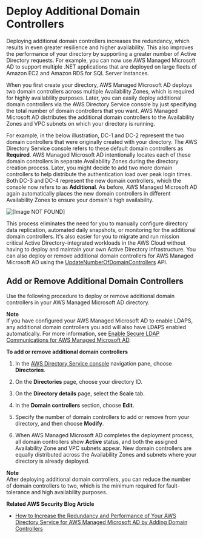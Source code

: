 # Deploy Additional Domain Controllers<a name="ms_ad_deploy_additional_dcs"></a>

Deploying additional domain controllers increases the redundancy, which results in even greater resilience and higher availability\. This also improves the performance of your directory by supporting a greater number of Active Directory requests\. For example, you can now use AWS Managed Microsoft AD to support multiple \.NET applications that are deployed on large fleets of Amazon EC2 and Amazon RDS for SQL Server instances\.

When you first create your directory, AWS Managed Microsoft AD deploys two domain controllers across multiple Availability Zones, which is required for highly availability purposes\. Later, you can easily deploy additional domain controllers via the AWS Directory Service console by just specifying the total number of domain controllers that you want\. AWS Managed Microsoft AD distributes the additional domain controllers to the Availability Zones and VPC subnets on which your directory is running\. 

For example, in the below illustration, DC\-1 and DC\-2 represent the two domain controllers that were originally created with your directory\. The AWS Directory Service console refers to these default domain controllers as **Required**\. AWS Managed Microsoft AD intentionally locates each of these domain controllers in separate Availability Zones during the directory creation process\. Later, you might decide to add two more domain controllers to help distribute the authentication load over peak login times\. Both DC\-3 and DC\-4 represent the new domain controllers, which the console now refers to as **Additional**\. As before, AWS Managed Microsoft AD again automatically places the new domain controllers in different Availability Zones to ensure your domain's high availability\.

![\[Image NOT FOUND\]](http://docs.aws.amazon.com/directoryservice/latest/admin-guide/images/ms_ad_additionaldcs.png)

This process eliminates the need for you to manually configure directory data replication, automated daily snapshots, or monitoring for the additional domain controllers\. It's also easier for you to migrate and run mission critical Active Directory–integrated workloads in the AWS Cloud without having to deploy and maintain your own Active Directory infrastructure\. You can also deploy or remove additional domain controllers for AWS Managed Microsoft AD using the [UpdateNumberOfDomainControllers](http://docs.aws.amazon.com/directoryservice/latest/devguide/API_UpdateNumberOfDomainControllers.html) API\.

## Add or Remove Additional Domain Controllers<a name="addremovedcs"></a>

Use the following procedure to deploy or remove additional domain controllers in your AWS Managed Microsoft AD directory\.

**Note**  
If you have configured your AWS Managed Microsoft AD to enable LDAPS, any additional domain controllers you add will also have LDAPS enabled automatically\. For more information, see [Enable Secure LDAP Communications for AWS Managed Microsoft AD](ms_ad_ldap.md)\.

**To add or remove additional domain controllers**

1. In the [AWS Directory Service console](https://console.aws.amazon.com/directoryservicev2/) navigation pane, choose **Directories**\.

1. On the **Directories** page, choose your directory ID\.

1. On the **Directory details** page, select the **Scale** tab\.

1. In the **Domain controllers** section, choose **Edit**\.

1. Specify the number of domain controllers to add or remove from your directory, and then choose **Modify**\. 

1. When AWS Managed Microsoft AD completes the deployment process, all domain controllers show **Active** status, and both the assigned Availability Zone and VPC subnets appear\. New domain controllers are equally distributed across the Availability Zones and subnets where your directory is already deployed\.

**Note**  
After deploying additional domain controllers, you can reduce the number of domain controllers to two, which is the minimum required for fault\-tolerance and high availability purposes\.

**Related AWS Security Blog Article**
+ [How to Increase the Redundancy and Performance of Your AWS Directory Service for AWS Managed Microsoft AD by Adding Domain Controllers](https://aws.amazon.com/blogs/security/how-to-increase-the-redundancy-and-performance-of-your-aws-directory-service-for-microsoft-ad-directory-by-adding-domain-controllers/)